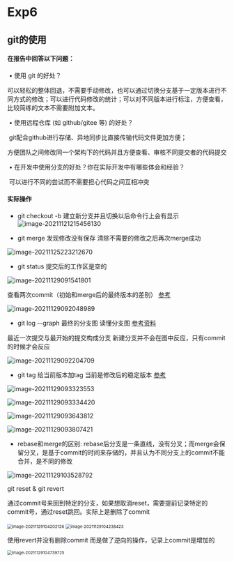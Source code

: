 # Exp6

## git的使用

#### 在报告中回答以下问题： 

​	• 使用 git 的好处？ 

​		可以轻松的整体回退，不需要手动修改，也可以通过切换分支基于一定版本进行不同方式的修改；可以进行代码修改的统计；可以对不同版本进行标注，方便查看，比较简练的文本不需要附加文本。

​	• 使用远程仓库 (如 github/gitee 等) 的好处？

​		git配合github进行存储、异地同步比直接传输代码文件更加方便；

​		方便团队之间修改同一个架构下的代码并且方便查看、审核不同提交者的代码提交

​	• 在开发中使用分支的好处？你在实际开发中有哪些体会和经验？

​		可以进行不同的尝试而不需要担心代码之间互相冲突

#### 实际操作

+ git checkout -b 建立新分支并且切换以后命令行上会有显示![image-20211121215456130](https://gitee.com/mzl0830/pic-storage/raw/master/image-20211121215456130.png)

+ git merge 发现修改没有保存 清除不需要的修改之后再次merge成功

![image-20211125223212670](https://gitee.com/mzl0830/pic-storage/raw/master/image-20211125223212670.png)

+ git status 提交后的工作区是空的

![image-20211129091541801](https://gitee.com/mzl0830/pic-storage/raw/master/image-20211129091541801.png)



查看两次commit（初始和merge后的最终版本的差别） [参考](https://git-scm.com/docs/git-diff)

![image-20211129092048989](https://gitee.com/mzl0830/pic-storage/raw/master/image-20211129092048989.png)



+ git log --graph 最终的分支图 读懂分支图 [参考资料](https://juejin.cn/post/6844903669758951432) 

最近一次提交与最开始的提交构成分支 新建分支并不会在图中反应，只有commit的时候才会反应

![image-20211129092204709](https://gitee.com/mzl0830/pic-storage/raw/master/image-20211129092204709.png)



+ git tag 给当前版本加tag 当前是修改后的稳定版本 [参考](https://git-scm.com/book/zh/v2/Git-%E5%9F%BA%E7%A1%80-%E6%89%93%E6%A0%87%E7%AD%BE)

![image-20211129093323553](https://gitee.com/mzl0830/pic-storage/raw/master/image-20211129093323553.png)

![image-20211129093334420](https://gitee.com/mzl0830/pic-storage/raw/master/image-20211129093334420.png)

![image-20211129093643812](https://gitee.com/mzl0830/pic-storage/raw/master/image-20211129093643812.png)

![image-20211129093807421](https://gitee.com/mzl0830/pic-storage/raw/master/image-20211129093807421.png)

+ rebase和merge的区别: rebase后分支是一条直线，没有分叉；而merge会保留分叉，是基于commit的时间来存储的，并且认为不同分支上的commit不能合并，是不同的修改

![image-20211129103528792](https://gitee.com/mzl0830/pic-storage/raw/master/image-20211129103528792.png)

git reset & git revert

通过commit号来回到特定的分支，如果想取消reset，需要提前记录特定的commit号，通过reset跳回。实际上是删除了commit

<img src="https://gitee.com/mzl0830/pic-storage/raw/master/image-20211129104202126.png" alt="image-20211129104202126" style="zoom:67%;" />

<img src="https://gitee.com/mzl0830/pic-storage/raw/master/image-20211129104238423.png" alt="image-20211129104238423" style="zoom:67%;" />

使用revert并没有删除commit 而是做了逆向的操作，记录上commit是增加的

<img src="https://gitee.com/mzl0830/pic-storage/raw/master/image-20211129104739725.png" alt="image-20211129104739725" style="zoom:67%;" />

